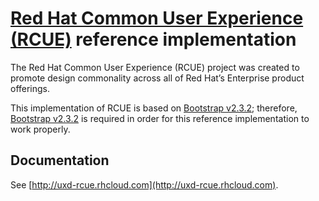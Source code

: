 # [Red Hat Common User Experience (RCUE)](http://uxd-rcue.rhcloud.com) reference implementation

The Red Hat Common User Experience (RCUE) project was created to promote design commonality across all of Red Hat’s Enterprise product offerings.

This implementation of RCUE is based on [Bootstrap v2.3.2](http://getbootstrap.com/2.3.2/); therefore, [Bootstrap v2.3.2](http://getbootstrap.com/2.3.2/) is required in order for this reference implementation to work properly.

## Documentation

See [http://uxd-rcue.rhcloud.com](http://uxd-rcue.rhcloud.com).


